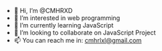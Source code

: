 - 👋 Hi, I’m @CMHRXD
- 👀 I’m interested in web programming
- 🌱 I’m currently learning JavaScript
- 💞️ I’m looking to collaborate on JavaScript Project
- 📫 You can reach me in: cmhrlxl@gmail.com
